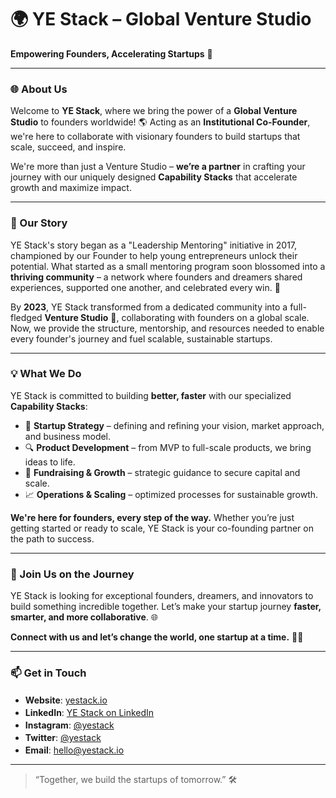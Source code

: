 # 🌍 YE Stack – Global Venture Studio

**Empowering Founders, Accelerating Startups** 🚀

---

### 🌐 About Us

Welcome to **YE Stack**, where we bring the power of a **Global Venture Studio** to founders worldwide! 🌎 Acting as an **Institutional Co-Founder**, we're here to collaborate with visionary founders to build startups that scale, succeed, and inspire.

We're more than just a Venture Studio – **we’re a partner** in crafting your journey with our uniquely designed **Capability Stacks** that accelerate growth and maximize impact. 

---

### 📖 Our Story

YE Stack's story began as a "Leadership Mentoring" initiative in 2017, championed by our Founder to help young entrepreneurs unlock their potential. What started as a small mentoring program soon blossomed into a **thriving community** – a network where founders and dreamers shared experiences, supported one another, and celebrated every win. 🎉

By **2023**, YE Stack transformed from a dedicated community into a full-fledged **Venture Studio** 🌱, collaborating with founders on a global scale. Now, we provide the structure, mentorship, and resources needed to enable every founder's journey and fuel scalable, sustainable startups.

---

### 💡 What We Do

YE Stack is committed to building **better, faster** with our specialized **Capability Stacks**:

- 💼 **Startup Strategy** – defining and refining your vision, market approach, and business model.
- 🔍 **Product Development** – from MVP to full-scale products, we bring ideas to life.
- 💸 **Fundraising & Growth** – strategic guidance to secure capital and scale.
- 📈 **Operations & Scaling** – optimized processes for sustainable growth.

**We're here for founders, every step of the way.** Whether you’re just getting started or ready to scale, YE Stack is your co-founding partner on the path to success. 

---

### 🌟 Join Us on the Journey

YE Stack is looking for exceptional founders, dreamers, and innovators to build something incredible together. Let’s make your startup journey **faster, smarter, and more collaborative**. 🌐

**Connect with us and let’s change the world, one startup at a time.** 💪✨

---

### 📫 Get in Touch

- **Website**: [yestack.io](https://yestack.io) <img src="https://yestack.io/favicon.ico" width="17" height="17" />
- **LinkedIn**: [YE Stack on LinkedIn](https://in.linkedin.com/company/ye-stack) <img src="https://in.linkedin.com/favicon.ico" width="17" height="17" />
- **Instagram**: [@yestack](https://www.instagram.com/ye_stack/) <img src="https://www.instagram.com/favicon.ico" width="17" height="17" />
- **Twitter**: [@yestack](https://twitter.com/ye_stack) <img src="https://x.com/favicon.ico" width="17" height="17" />
- **Email**: hello@yestack.io <img src="https://ssl.gstatic.com/ui/v1/icons/mail/rfr/gmail.ico" width="17" height="17" />
---

> “Together, we build the startups of tomorrow.” 🛠️
